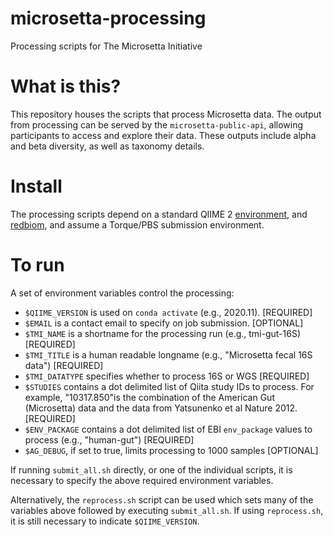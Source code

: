 # microsetta-processing
Processing scripts for The Microsetta Initiative

# What is this?

This repository houses the scripts that process Microsetta data. The output from processing can be served by the `microsetta-public-api`, allowing participants to access and explore their data. These outputs include alpha and beta diversity, as well as taxonomy details.

# Install

The processing scripts depend on a standard QIIME 2 [environment](https://docs.qiime2.org/2020.11/install/native/#install-qiime-2-within-a-conda-environment), and [redbiom](https://github.com/biocore/redbiom), and assume a Torque/PBS submission environment.

# To run

A set of environment variables control the processing:

- `$QIIME_VERSION` is used on `conda activate` (e.g., 2020.11). [REQUIRED]
- `$EMAIL` is a contact email to specify on job submission. [OPTIONAL]
- `$TMI_NAME` is a shortname for the processing run (e.g., tmi-gut-16S) [REQUIRED]
- `$TMI_TITLE` is a human readable longname (e.g., "Microsetta fecal 16S data") [REQUIRED]
- `$TMI_DATATYPE` specifies whether to process 16S or WGS [REQUIRED]
- `$STUDIES` contains a dot delimited list of Qiita study IDs to process. For example, "10317.850"is the combination of the American Gut (Microsetta) data and the data from Yatsunenko et al Nature 2012. [REQUIRED]
- `$ENV_PACKAGE` contains a dot delimited list of EBI `env_package` values to process (e.g., "human-gut") [REQUIRED]
- `$AG_DEBUG`, if set to true, limits processing to 1000 samples [OPTIONAL]

If running `submit_all.sh` directly, or one of the individual scripts, it is necessary to specify the above required environment variables.

Alternatively, the `reprocess.sh` script can be used which sets many of the variables above followed by executing `submit_all.sh`. If using `reprocess.sh`, it is still necessary to indicate `$QIIME_VERSION`. 
